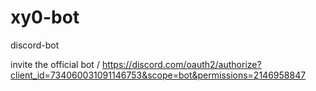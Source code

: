 # xy0-bot
discord-bot

invite the official bot
/
https://discord.com/oauth2/authorize?client_id=734060031091146753&scope=bot&permissions=2146958847
